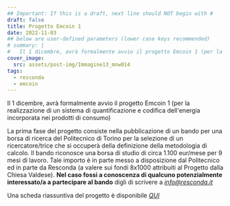 ```yaml
---
## Important: If this is a draft, next line should NOT begin with #
draft: false
title: Progetto Emcoin 1
date: 2022-11-03
## below are user-defined parameters (lower case keys recommended)
# summary: |
#   Il 1 dicembre, avrà formalmente avvio il progetto Emcoin 1 (per la realizzazione di un sistema di quantificazione e codifica dell'energia incorporata nei prodotti di consumo) 
cover_image:
  src: assets/post-img/Immagine13_mnw014
tags:
  - resconda
  - emcoin
---
```


Il 1 dicembre, avrà formalmente avvio il progetto Emcoin 1 (per la realizzazione di un sistema di quantificazione e codifica dell'energia incorporata nei prodotti di consumo) 

<!--more-->

La prima fase del progetto consiste nella pubblicazione di un bando per una borsa di ricerca del Politecnico di Torino per la selezione di un ricercatore/trice che si occuperà della definizione della metodologia di calcolo. 
Il bando riconosce una borsa di studio di circa 1.100 eur/mese per 9 mesi di lavoro. Tale importo è in parte messo a disposizione dal Politecnico ed in parte da Resconda (a valere sui fondi 8x1000 attribuiti al Progetto dalla Chiesa Valdese). 
**Nel caso fossi a conoscenza di qualcuno potenzialmente interessato/a a partecipare al bando** digli di scrivere a
[*info@resconda.it*](mailto:info@resconda.it)

Una scheda riassuntiva del progetto è disponibile [*QUI*](https://drive.google.com/file/d/1-WSMnu5e3FrBeFxsmYJ6FNGw2e5oUiqG/view?usp=sharing)

<!--
  created 2022-11-03 20:08:24.84956 +0100 CET m=+0.076228335
-->